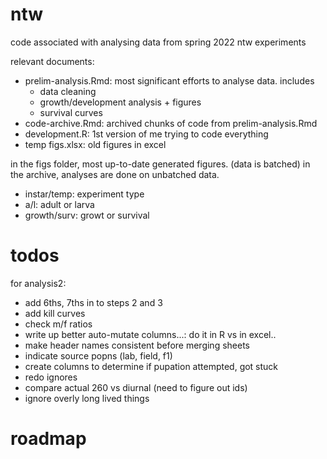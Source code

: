 # ntw

code associated with analysing data from spring 2022 ntw experiments

relevant documents:

* prelim-analysis.Rmd: most significant efforts to analyse data. includes
  * data cleaning
  * growth/development analysis + figures
  * survival curves
* code-archive.Rmd: archived chunks of code from prelim-analysis.Rmd
* development.R: 1st version of me trying to code everything
* temp figs.xlsx: old figures in excel

in the figs folder, most up-to-date generated figures. (data is batched) in the archive, analyses are done on unbatched data.

* instar/temp: experiment type
* a/l: adult or larva
* growth/surv: growt or survival

# todos

for analysis2:

- add 6ths, 7ths in to steps 2 and 3
- add kill curves
- check m/f ratios
- write up better auto-mutate columns...: do it in R vs in excel..
- make header names consistent before merging sheets
- indicate source popns (lab, field, f1)
- create columns to determine if pupation attempted, got stuck
- redo ignores
- compare actual 260 vs diurnal (need to figure out ids)
- ignore overly long lived things

# roadmap